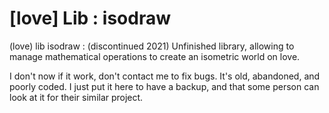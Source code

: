 # [love] Lib : isodraw
(love) lib isodraw : (discontinued 2021) Unfinished library, allowing to manage mathematical operations to create an isometric world on love.

I don't now if it work, don't contact me to fix bugs. It's old, abandoned, and poorly coded. 
I just put it here to have a backup, and that some person can look at it for their similar project.
